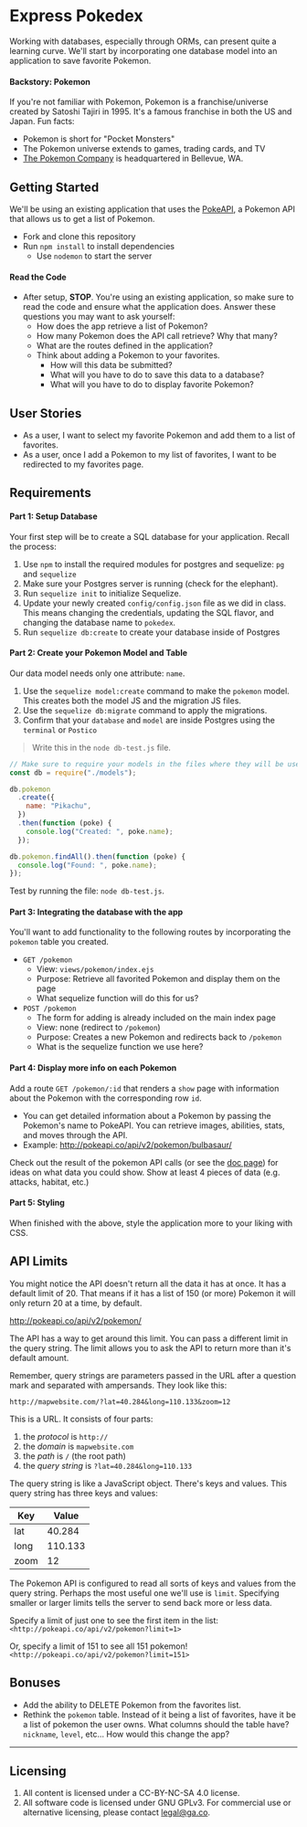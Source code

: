 # Express Pokedex

Working with databases, especially through ORMs, can present quite a learning curve. We'll start by incorporating one database model into an application to save favorite Pokemon.

#### Backstory: Pokemon

If you're not familiar with Pokemon, Pokemon is a franchise/universe created by Satoshi Tajiri in 1995. It's a famous franchise in both the US and Japan. Fun facts:

- Pokemon is short for "Pocket Monsters"
- The Pokemon universe extends to games, trading cards, and TV
- [The Pokemon Company](https://en.wikipedia.org/wiki/The_Pok%C3%A9mon_Company) is headquartered in Bellevue, WA.

## Getting Started

We'll be using an existing application that uses the [PokeAPI](http://pokeapi.co/), a Pokemon API that allows us to get a list of Pokemon.

- Fork and clone this repository
- Run `npm install` to install dependencies
  - Use `nodemon` to start the server

#### Read the Code

- After setup, **STOP**. You're using an existing application, so make sure to read the code and ensure what the application does. Answer these questions you may want to ask yourself:
  - How does the app retrieve a list of Pokemon?
  - How many Pokemon does the API call retrieve? Why that many?
  - What are the routes defined in the application?
  - Think about adding a Pokemon to your favorites.
    - How will this data be submitted?
    - What will you have to do to save this data to a database?
    - What will you have to do to display favorite Pokemon?

## User Stories

- As a user, I want to select my favorite Pokemon and add them to a list of favorites.
- As a user, once I add a Pokemon to my list of favorites, I want to be redirected to my favorites page.

## Requirements

#### Part 1: Setup Database

Your first step will be to create a SQL database for your application. Recall the process:

1. Use `npm` to install the required modules for postgres and sequelize: `pg` and `sequelize`
2. Make sure your Postgres server is running (check for the elephant).
3. Run `sequelize init` to initialize Sequelize.
4. Update your newly created `config/config.json` file as we did in class. This means changing the credentials, updating the SQL flavor, and changing the database name to `pokedex`.
5. Run `sequelize db:create` to create your database inside of Postgres

#### Part 2: Create your Pokemon Model and Table

Our data model needs only one attribute: `name`.

1. Use the `sequelize model:create` command to make the `pokemon` model. This creates both the model JS and the migration JS files.
2. Use the `sequelize db:migrate` command to apply the migrations.
3. Confirm that your `database` and `model` are inside Postgres using the `terminal` or `Postico`

> Write this in the `node db-test.js` file.

```js
// Make sure to require your models in the files where they will be used.
const db = require("./models");

db.pokemon
  .create({
    name: "Pikachu",
  })
  .then(function (poke) {
    console.log("Created: ", poke.name);
  });

db.pokemon.findAll().then(function (poke) {
  console.log("Found: ", poke.name);
});
```

Test by running the file: `node db-test.js`.

#### Part 3: Integrating the database with the app

You'll want to add functionality to the following routes by incorporating the `pokemon` table you created.

- `GET /pokemon`
  - View: `views/pokemon/index.ejs`
  - Purpose: Retrieve all favorited Pokemon and display them on the page
  - What sequelize function will do this for us?
- `POST /pokemon`
  - The form for adding is already included on the main index page
  - View: none (redirect to `/pokemon`)
  - Purpose: Creates a new Pokemon and redirects back to `/pokemon`
  - What is the sequelize function we use here?

#### Part 4: Display more info on each Pokemon

Add a route `GET /pokemon/:id` that renders a `show` page with information about the Pokemon with the corresponding row `id`.

- You can get detailed information about a Pokemon by passing the Pokemon's name to PokeAPI. You can retrieve images, abilities, stats, and moves through the API.
- Example: http://pokeapi.co/api/v2/pokemon/bulbasaur/

Check out the result of the pokemon API calls (or see the [doc page](http://pokeapi.co/)) for ideas on what data you could show. Show at least 4 pieces of data (e.g. attacks, habitat, etc.)

#### Part 5: Styling

When finished with the above, style the application more to your liking with CSS.

## API Limits

You might notice the API doesn't return all the data it has at once. It has a
default limit of 20. That means if it has a list of 150 (or more) Pokemon it
will only return 20 at a time, by default.

<http://pokeapi.co/api/v2/pokemon/>

The API has a way to get around this limit. You can pass a different limit in
the query string. The limit allows you to ask the API to return more than it's
default amount.

Remember, query strings are parameters passed in the URL after a question mark
and separated with ampersands. They look like this:

```
http://mapwebsite.com/?lat=40.284&long=110.133&zoom=12
```

This is a URL. It consists of four parts:

1. the _protocol_ is `http://`
2. the _domain_ is `mapwebsite.com`
3. the _path_ is `/` (the root path)
4. the _query string_ is `?lat=40.284&long=110.133`

The query string is like a JavaScript object. There's keys and values.
This query string has three keys and values:

| Key  | Value   |
| ---- | ------- |
| lat  | 40.284  |
| long | 110.133 |
| zoom | 12      |

The Pokemon API is configured to read all sorts of keys and values from
the query string. Perhaps the most useful one we'll use is `limit`. Specifying
smaller or larger limits tells the server to send back more or less data.

Specify a limit of just one to see the first item in the list:
`<http://pokeapi.co/api/v2/pokemon?limit=1>`

Or, specify a limit of 151 to see all 151 pokemon!
`<http://pokeapi.co/api/v2/pokemon?limit=151>`

## Bonuses

- Add the ability to DELETE Pokemon from the favorites list.
- Rethink the `pokemon` table. Instead of it being a list of favorites, have it be a list of pokemon the user owns. What columns should the table have? `nickname`, `level`, etc... How would this change the app?

---

## Licensing

1. All content is licensed under a CC-BY-NC-SA 4.0 license.
2. All software code is licensed under GNU GPLv3. For commercial use or alternative licensing, please contact legal@ga.co.
